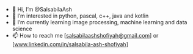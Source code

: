 - 👋 Hi, I’m @SalsabilaAsh
- 👀 I’m interested in python, pascal, c++, java and kotlin
- 🌱 I’m currently learning image processing, machine learning and data science
- 📫 How to reach me [salsabilaashshofiyah@gmail.com] or [www.linkedin.com/in/salsabila-ash-shofiyah]

<!---
SalsabilaAsh/SalsabilaAsh is a ✨ special ✨ repository because its `README.md` (this file) appears on your GitHub profile.
You can click the Preview link to take a look at your changes.
--->
